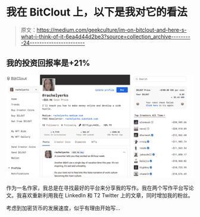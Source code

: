 # 我在 BitClout 上，以下是我对它的看法

> 原文：<https://medium.com/geekculture/im-on-bitclout-and-here-s-what-i-think-of-it-6ea4d44d2be3?source=collection_archive---------24----------------------->

## 我的投资回报率是+21%

![](img/6533e49de2535cd0ffe68e9cad2c40a9.png)

作为一名作家，我总是在寻找最好的平台来分享我的写作。我在两个写作平台写论文。我喜欢重新利用我在 LinkedIn 和 T2 Twitter 上的文章，同时增加我的粉丝。

考虑到加密货币的发展速度，似乎有理由开始写…